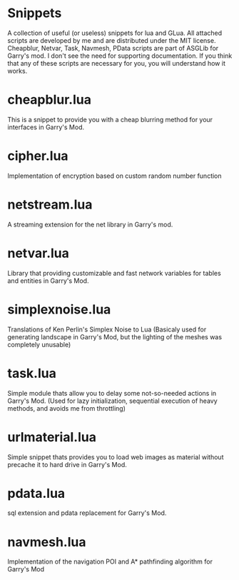 # Snippets
A collection of useful (or useless) snippets for lua and GLua.
All attached scripts are developed by me and are distributed under the MIT license.
Cheapblur, Netvar, Task, Navmesh, PData scripts are part of ASGLib for Garry's mod.
I don't see the need for supporting documentation. If you think that any of these scripts are necessary for you, you will understand how it works.

# cheapblur.lua
This is a snippet to provide you with a cheap blurring method for your interfaces in Garry's Mod.
# cipher.lua
Implementation of encryption based on custom random number function
# netstream.lua
A streaming extension for the net library in Garry's mod.
# netvar.lua
Library that providing customizable and fast network variables for tables and entities in Garry's Mod.
# simplexnoise.lua
Translations of Ken Perlin's Simplex Noise to Lua (Basicaly used for generating landscape in Garry's Mod, but the lighting of the meshes was completely unusable)
# task.lua
Simple module thats allow you to delay some not-so-needed actions in Garry's Mod. (Used for lazy initialization, sequential execution of heavy methods, and avoids me from throttling)
# urlmaterial.lua
Simple snippet thats provides you to load web images as material without precache it to hard drive in Garry's Mod.
# pdata.lua
sql extension and pdata replacement for Garry's Mod.
# navmesh.lua
Implementation of the navigation POI and A* pathfinding algorithm for Garry's Mod
